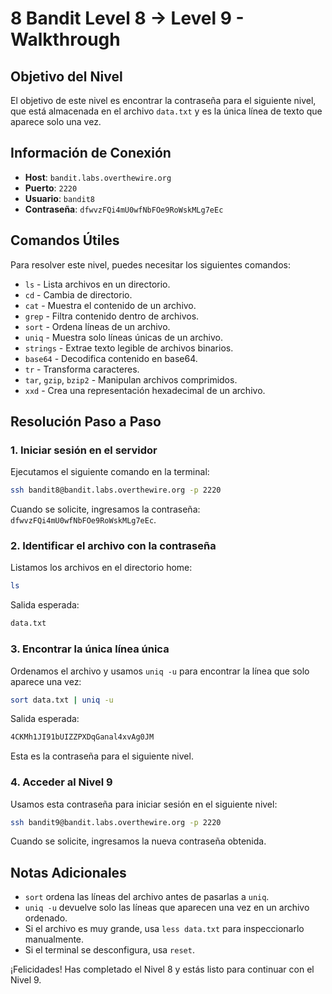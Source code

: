 # 8 Bandit Level 8 → Level 9 - Walkthrough

## Objetivo del Nivel

El objetivo de este nivel es encontrar la contraseña para el siguiente nivel, que está almacenada en el archivo `data.txt` y es la única línea de texto que aparece solo una vez.

## Información de Conexión

- **Host**: `bandit.labs.overthewire.org`
- **Puerto**: `2220`
- **Usuario**: `bandit8`
- **Contraseña**: `dfwvzFQi4mU0wfNbFOe9RoWskMLg7eEc`

## Comandos Útiles

Para resolver este nivel, puedes necesitar los siguientes comandos:

- `ls` - Lista archivos en un directorio.
- `cd` - Cambia de directorio.
- `cat` - Muestra el contenido de un archivo.
- `grep` - Filtra contenido dentro de archivos.
- `sort` - Ordena líneas de un archivo.
- `uniq` - Muestra solo líneas únicas de un archivo.
- `strings` - Extrae texto legible de archivos binarios.
- `base64` - Decodifica contenido en base64.
- `tr` - Transforma caracteres.
- `tar`, `gzip`, `bzip2` - Manipulan archivos comprimidos.
- `xxd` - Crea una representación hexadecimal de un archivo.

## Resolución Paso a Paso

### 1. Iniciar sesión en el servidor

Ejecutamos el siguiente comando en la terminal:

```sh
ssh bandit8@bandit.labs.overthewire.org -p 2220
```

Cuando se solicite, ingresamos la contraseña: `dfwvzFQi4mU0wfNbFOe9RoWskMLg7eEc`.

### 2. Identificar el archivo con la contraseña

Listamos los archivos en el directorio home:

```sh
ls
```

Salida esperada:

```sh
data.txt
```

### 3. Encontrar la única línea única

Ordenamos el archivo y usamos `uniq -u` para encontrar la línea que solo aparece una vez:

```sh
sort data.txt | uniq -u
```

Salida esperada:

```sh
4CKMh1JI91bUIZZPXDqGanal4xvAg0JM
```

Esta es la contraseña para el siguiente nivel.

### 4. Acceder al Nivel 9

Usamos esta contraseña para iniciar sesión en el siguiente nivel:

```sh
ssh bandit9@bandit.labs.overthewire.org -p 2220
```

Cuando se solicite, ingresamos la nueva contraseña obtenida.

## Notas Adicionales

- `sort` ordena las líneas del archivo antes de pasarlas a `uniq`.
- `uniq -u` devuelve solo las líneas que aparecen una vez en un archivo ordenado.
- Si el archivo es muy grande, usa `less data.txt` para inspeccionarlo manualmente.
- Si el terminal se desconfigura, usa `reset`.

¡Felicidades! Has completado el Nivel 8 y estás listo para continuar con el Nivel 9.

